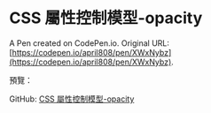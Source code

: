 # CSS 屬性控制模型-opacity

A Pen created on CodePen.io. Original URL: [https://codepen.io/april808/pen/XWxNybz](https://codepen.io/april808/pen/XWxNybz).

預覽：

GitHub: [CSS 屬性控制模型-opacity](./dist/index.html)